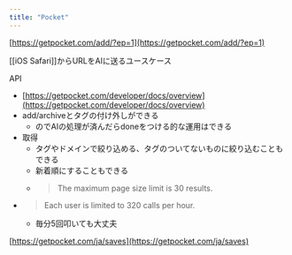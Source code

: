 ```yaml
---
title: "Pocket"
---
```


[https://getpocket.com/add/?ep=1](https://getpocket.com/add/?ep=1)

[[iOS Safari]]からURLをAIに送るユースケース

API
- [https://getpocket.com/developer/docs/overview](https://getpocket.com/developer/docs/overview)
- add/archiveとタグの付け外しができる
    - のでAIの処理が済んだらdoneをつける的な運用はできる
- 取得
    - タグやドメインで絞り込める、タグのついてないものに絞り込むこともできる
    - 新着順にすることもできる
    - > The maximum page size limit is 30 results.
- > Each user is limited to 320 calls per hour.
    - 毎分5回叩いても大丈夫

[https://getpocket.com/ja/saves](https://getpocket.com/ja/saves)
